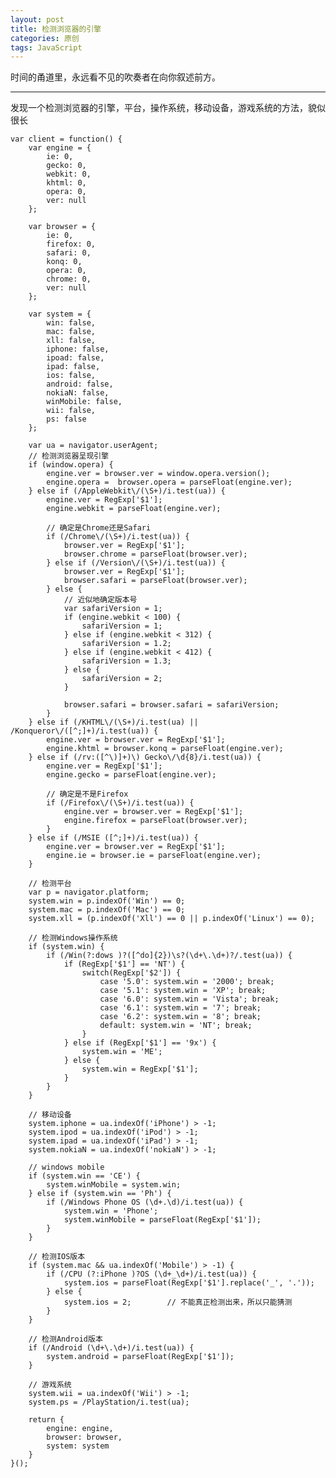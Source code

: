 ```yaml
---
layout: post
title: 检测浏览器的引擎
categories: 原创
tags: JavaScript
---
```


时间的甬道里，永远看不见的吹奏者在向你叙述前方。

<!--more-->

* * *

发现一个检测浏览器的引擎，平台，操作系统，移动设备，游戏系统的方法，貌似很长

    var client = function() {
        var engine = {
            ie: 0,
            gecko: 0,
            webkit: 0,
            khtml: 0,
            opera: 0,
            ver: null
        };

        var browser = {
            ie: 0,
            firefox: 0,
            safari: 0,
            konq: 0,
            opera: 0,
            chrome: 0,
            ver: null
        };

        var system = {
            win: false,
            mac: false,
            xll: false,
            iphone: false,
            ipoad: false,
            ipad: false,
            ios: false,
            android: false,
            nokiaN: false,
            winMobile: false,
            wii: false,
            ps: false
        };

        var ua = navigator.userAgent;
        // 检测浏览器呈现引擎
        if (window.opera) {
            engine.ver = browser.ver = window.opera.version();
            engine.opera =  browser.opera = parseFloat(engine.ver);
        } else if (/AppleWebkit\/(\S+)/i.test(ua)) {
            engine.ver = RegExp['$1'];
            engine.webkit = parseFloat(engine.ver);

            // 确定是Chrome还是Safari
            if (/Chrome\/(\S+)/i.test(ua)) {
                browser.ver = RegExp['$1'];
                browser.chrome = parseFloat(browser.ver);
            } else if (/Version\/(\S+)/i.test(ua)) {
                browser.ver = RegExp['$1'];
                browser.safari = parseFloat(browser.ver);
            } else {
                // 近似地确定版本号
                var safariVersion = 1;
                if (engine.webkit < 100) {
                    safariVersion = 1;
                } else if (engine.webkit < 312) {
                    safariVersion = 1.2;
                } else if (engine.webkit < 412) {
                    safariVersion = 1.3;
                } else {
                    safariVersion = 2;
                }

                browser.safari = browser.safari = safariVersion;
            }
        } else if (/KHTML\/(\S+)/i.test(ua) || /Konqueror\/([^;]+)/i.test(ua)) {
            engine.ver = browser.ver = RegExp['$1'];
            engine.khtml = browser.konq = parseFloat(engine.ver);
        } else if (/rv:([^\)]+)\) Gecko\/\d{8}/i.test(ua)) {
            engine.ver = RegExp['$1'];
            engine.gecko = parseFloat(engine.ver);

            // 确定是不是Firefox
            if (/Firefox\/(\S+)/i.test(ua)) {
                engine.ver = browser.ver = RegExp['$1'];
                engine.firefox = parseFloat(browser.ver);
            }
        } else if (/MSIE ([^;]+)/i.test(ua)) {
            engine.ver = browser.ver = RegExp['$1'];
            engine.ie = browser.ie = parseFloat(engine.ver);
        }

        // 检测平台
        var p = navigator.platform;
        system.win = p.indexOf('Win') == 0;
        system.mac = p.indexOf('Mac') == 0;
        system.xll = (p.indexOf('Xll') == 0 || p.indexOf('Linux') == 0);

        // 检测Windows操作系统
        if (system.win) {
            if (/Win(?:dows )?([^do]{2})\s?(\d+\.\d+)?/.test(ua)) {
                if (RegExp['$1'] == 'NT') {
                    switch(RegExp['$2']) {
                        case '5.0': system.win = '2000'; break;
                        case '5.1': system.win = 'XP'; break;
                        case '6.0': system.win = 'Vista'; break;
                        case '6.1': system.win = '7'; break;
                        case '6.2': system.win = '8'; break;
                        default: system.win = 'NT'; break;
                    }
                } else if (RegExp['$1'] == '9x') {
                    system.win = 'ME';
                } else {
                    system.win = RegExp['$1'];
                }
            }
        }

        // 移动设备
        system.iphone = ua.indexOf('iPhone') > -1;
        system.ipod = ua.indexOf('iPod') > -1;
        system.ipad = ua.indexOf('iPad') > -1;
        system.nokiaN = ua.indexOf('nokiaN') > -1;

        // windows mobile
        if (system.win == 'CE') {
            system.winMobile = system.win;
        } else if (system.win == 'Ph') {
            if (/Windows Phone OS (\d+.\d)/i.test(ua)) {
                system.win = 'Phone';
                system.winMobile = parseFloat(RegExp['$1']);
            }
        }

        // 检测IOS版本
        if (system.mac && ua.indexOf('Mobile') > -1) {
            if (/CPU (?:iPhone )?OS (\d+_\d+)/i.test(ua)) {
                system.ios = parseFloat(RegExp['$1'].replace('_', '.'));
            } else {
                system.ios = 2;        // 不能真正检测出来，所以只能猜测
            }
        }

        // 检测Android版本
        if (/Android (\d+\.\d+)/i.test(ua)) {
            system.android = parseFloat(RegExp['$1']);
        }

        // 游戏系统
        system.wii = ua.indexOf('Wii') > -1;
        system.ps = /PlayStation/i.test(ua);

        return {
            engine: engine,
            browser: browser,
            system: system
        }
    }();
